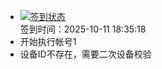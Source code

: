 - [![签到状态](https://github.com/womade/Cloud189-Actions/actions/workflows/main.yml/badge.svg?branch=main)](https://github.com/womade/Cloud189-Actions/actions/workflows/main.yml) <br> 签到时间：2025-10-11 18:35:18
- 开始执行帐号1
- 设备ID不存在，需要二次设备校验
